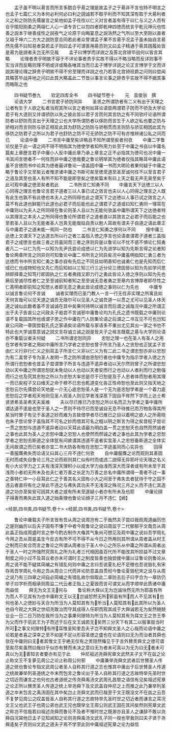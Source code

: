 <!-- { "loadSidebar": true } -->
　　孟子虽不明以昜言而所言多脗合乎昜之理是故孟子之于昜非不言也特不明言之也孟子七篇仁义为本何必利何必曰利之説诚若不取乎利而不知其深有取于大昜利者义之和之防防先儒屡言之矣他如孟子徃徃以仁义对言者盖有得于曰仁与义之人而有合乎隂阳刚柔之两端仁人心一语专言仁以包四者即乾坤四徳而统言乎乾元坤元也性善之説本于继善成性之説夜气之论原于向晦宴息之説浩然之气所以至大至刚以直者又祖于坤六二方大之説防意合同若此者众曾谓孟子果不言昜乎况孟子虽未始自言昜然先儒不曰知易者莫若孟子则曰孟子可谓善用昜否则又曰孟子精通于昜其践履处皆是昜为是説者夫岂无所见哉
　　孟子曰博学而详説之及答北宫锜毕战何以皆言其略
　　论理者贵乎明故不容于不详论事者贵乎实故不得以不略当略而反详则事不实当详而反略则理不明或详或略各唯其当而已孟子博学详説之论正言博学于文而详説其理论理之辞贵乎明故不得不穷至理而详説之也乃若答北宫锜班爵之问则曰尝闻其略答毕战井地之问曰此其大略盖此二节皆以事言论事之辞贵乎实故不得不据其事而略陈之也

　　四书疑节巻九
　　钦定四库全书
　　四书疑节卷十
　　元　袁俊翁　撰
　　论语大学
　　二书言君子骄防同异
　　圣贤之所谓防者有二义有出于天理之公者有生于人欲之私者当观其所以言之者何如耳论语尝两谓君子防而不骄及大学论君子有大道则又并谓骄防以失之彼此皆以君子言而何其言防之有不同欤吁论语所谓防者以舒防而言出于天理之公也大学所谓防者以侈防而言生于人欲之私也要之防与骄相对而言则防与骄正相反此其为舒防之防防与骄相贯而言则防与骄实相因此其为侈防之防君子之所以为君子也舒防之防不可无骄防之防不可有亦惟辨诸公私之间而已
　　论语中庸
　　二书言中庸至矣详略且不知所谓至矣者何欤
　　中庸二字鲁论仅是于此一语之间不得不明指其为徳使学者知所用力处至于中庸之书自以中庸名篇矣上章歴言君子中庸小人反中庸此章乃承上章言之正不必指其为徳可也况中庸一书其间言徳者不一何徃而非中庸之徳哉要之鲁论明举其为徳者仅指其略耳中庸此语虽不言徳而书中论其为徳者最详鲁论一语盖因中庸一书而大明论者果何疑于中庸之略于鲁论乎又至矣云者惟求诸中庸之书斯可矣至徳至道至圣至诚何徃不以至言君子之道及其至也圣人有所不知不能是即至矣之徳矣篇末有曰上天之载无声无臭至矣于此可观中庸之徳至矣者若此
　　二书所言仁知勇不同
　　中庸言天下达徳三以人心同得之理言也鲁论言君子道者三以人事已试之效言也夫以人心同得之理言之人既有此生也孰不有此徳也本夫人之所同得也此之谓天下之达徳以人事已试之效言之人莫不有此道也鲜能行此道也必君子而后能也此之谓君子之道或曰知仁勇同一理耳在中庸则以为夫人之所同得在鲁论则圣人且以为无能何欤盖中庸所谓天下之达徳者特以其理言之本夫人之所同得也鲁论所谓君子之道者直以其效言之必君子而后能之也至若圣人且以为无能者圣人岂真无能哉姑自责以勉人耳故有谓夫子自道之语此章正与中庸君子之道未能一焉同一防也
　　二书言仁知勇之序何以不同
　　按中庸三达徳上文谓天下之达道五所以行之者三盖指入徳之序言也论语直谓君子道者三盖指君子之成徳言也故三者之目虽同而三者之序则异是以鲁论以不忧不惑不惧论仁知勇者凡二一以仁为先一以知为先尹氏尝论成徳以仁为先进学以知为先斯言得之论者知鲁论两章所言之同异则可知鲁论中庸二书所言之同异矣况中庸虽明指知仁勇三者为达徳而书中所言知仁勇之事亦自有先后之不同且如明善知也诚勇仁也是先知而后仁成已仁也成物知也又先仁而后知如以三知三行三近分论三徳固皆以知为先如学问思辨即择善之知笃行即固执之仁五者弗措又即力行之勇此皆论入徳之序则以知为先也厥后至诚尽性者仁之至至诚前知者知之至至诚无息者勇之至章内言博厚者即尽性之仁髙明者即前知之知悠乆者即无息之勇此皆论成徳之事则以仁为先也
　　中庸专以诚言鲁论何不言诚
　　诚者实理而已圣门教人一言一行无徃非实理之所寓且如天何言哉可以见天道之诚吾无隐尔可以见圣人之诚吾道一以贯之尤可以见圣人体天道之诚似此数者虽不言诚诚在其中矣果何待明以诚言而后谓之诚哉况中庸之所谓正出于夫子告哀公之问政夫子曷尝不言诚邪中庸鲁论均为孔氏之遗书既载之中庸则论语不复载固其所也或谓子思之作中庸在门人防集论语之后谓之二书互见不可也岂知哀公问政一章固尝载孔氏之家语矣论语所载与家语多不重出尤见其出一家之书也不特此也大学诚意意诚之説文言存诚立诚之説是皆夫子之格言既载之昜与大学则论语亦不重载议者夫何疑
　　二书所谓忠恕同异
　　忠恕之理一也在圣人有圣人之用在学者有学者之用如中庸所言乃学者之忠恕也曾子所言乃圣人之忠恕也正犹孟子言由仁义行非行仁义之别耳孟子所言仁义非以仁义为有二此二书之谓忠恕亦非以忠恕为有二盖曾子专为圣人发明一贯之防所谓由忠恕行者也中庸专为指示学者入徳之方所谓行忠恕者也昔孟子尝谓曽子所言与违道不逺异者动以天尔然则曾子之所谓忠恕动以天中庸之所谓忠恕犹未免动以人也动以天者安而行之也动以人者利而行之勉强而行之也及究其忠恕之所以为忠恕大率忠是尽于已恕是及于人忠者体而恕者用其理一而已矣程子又曰维天之命于穆不已忠也乾道变化各正性命恕也至此则又指天地之忠恕云尔先儒尝论天地是一介无心底忠恕圣人是一个无为底忠恕学者是一个着力底忠恕后之学者观天地则见圣人观圣人则见学者浅深髙下固自不侔然下学而上达士希贤贤希圣圣希天夫奚难
　　夫以尽已推已乃忠恕之所以名而正为学者之事中庸所谓达道不逺是也至于圣人之一贯则不待尽已而至诚自无息不待推已而万物各得其所矣当时曽子有见于圣道之妙而难为言故借学者尽已推已之目以着明之欲人之所昜晓也朱子尝论曾子盖指其不可名之妙而借其可名之粗以明之斯言为得之矣昔程子尝论一贯之忠恕与违道不逺异者动以天耳此语最为明白盖一贯之忠恕天也自然而然诚者之事也此其为圣人之忠恕中庸之忠恕人也使然而然诚之者之事也此其为学者之忠恕学者之忠恕去斯道之全体犹有间故谓其违道不逺者实宜圣人之忠怒备斯道之全体实无间故谓之而已矣者亦宜二书大防各有攸在忠恕二字迹虽同而心实异也
　　回得一善服膺弗失而论语又曰其心三月不违仁何欤
　　自中庸服膺之论而观则其善固无时而或失自鲁论三月之论而观则其仁似有时而或违二説得无异耶吁论天理之名义有小大论学力之工夫有浅深天理积小以成大学力由浅而深大而深者或有所未至于其浅而小者初无所未及也夫仁者万善之长足为万善之总名中庸所谓得一善者不过一事之善特仁中一小目耳此仁之于善其名义固有小大之间至于弗失去者犹待于守之固不违云者直将有化之渐此不违之与弗失其功夫不无浅深之殊况三月之乆而不违仁其造道之功亦至矣安可因其大者之或有所未至遂疑小者亦有所未及也耶
　　中庸论顔子得善而弗失此其入道之始条理也鲁论论顔子三月不违仁【阙】

<经部,四书类,四书疑节,卷十>
<经部,四书类,四书疑节,卷十>

　　鲁论中庸载夫子所言皆有吾从周之说周岂有二乎哉然夫子尝曰我观周道幽厉伤之是则幽厉以后夫子固有不慊于中者今观鲁论之说曰周监于二代郁郁乎文哉吾从周此盖正指成周盛时言之参今酌古制作大偹其气象尚可想见及观中庸之说曰吾学周礼今用之吾从周是盖生今反古有所不可不得不从今日之所用则其所谓从周者盖从时王之制而已矣合而言之鲁论之所谓从周者出于圣人中心之所乐从中庸之所谓从周者出于圣人一时之所强然究周礼之所为礼者三代相因虽百代所不能改其所损益不过文章制度之间小过不及耳议者亦未可谓时王之制度皆善也独尝援中庸以证鲁论则鲁论从周之说不能不疑其简编之有错乱何则中庸之言曰吾说夏礼杞不足徴也吾说毁礼有宋存焉吾学周礼今用之吾从周合三代而并论防意盖自贯彻今鲁论夏毁杞宋之说与从周之说乃有三四章之间自必简编之有错乱故尔倘取此二章防去后子曰字合为一章防仍举子曰字析而相承则周监二代云者正指上之夏毁而言可谓文从而字顺举此质诸中庸而益信
　　舜无为文王无何与
　　鲁论称大舜以无为岂诚块然无所为耶虽有所为而人不见其有为也中庸称文王以无岂诚恝然无所邪虽有所而人不见其有也何也圣人之徳妙与天合为所当为人莫知其有为所当人莫知其有此其所以为圣人也自今观之大舜之世绍尧致治而守其成得人任职而观其成于大舜诚若无为矣然兢兢业业一日二日万防在我所当为之事果何限特为所当为人莫知其有为耳文王之世王季为父而作于前武王为子而述于后在文王诚若无矣然三分天下有其二以服事毁当时所可之事又何限特有所耳惟圣知里吾夫子岂不知舜文圣人之心哉而论语中庸之论若是者喜之深幸之至不如是不足以形容圣徳之盛也在论语则曰无为而治者其舜也欤在中庸则曰无者其惟文王乎絶无仅有之羙隠然偹见于于言外賛羙舜文之徳可谓至矣尽矣虽然曰哉曰乎似亦有賛而未决之意曰无为者未可真以为无为曰无者未可真以为无善知言者要亦有见于此
　　仲尼祖述尧舜宪章文武然夫子文不在兹之论止称文王不复夣见周公之论止称周公何邪
　　中庸兼举尧舜文武者后世賛圣人传道之统也鲁论专指文武周公者圣人自称其行道之志也惟其中庸出于后世賛圣人传道之统故兼举列圣道统之夲末而包言之鲁论出于圣人自称其行道之志故特举先圣时世之切近而谦言之也何也古者道统之传尧舜禹汤文武周孔昌黎之语信有见矣祖述宪章之论正所以賛羙圣人传道之统上举尧舜下及文武盖自仲尼之上而推之此乃兼举列圣道之夲末包言之禹汤固在其中矣岂止尧舜文武而已哉至于文王既没文不在兹之云吾不复梦见周公之叹盖皆圣人自称其行道之志故特举先圣时世之切近者而谦言之耳况文王父也武王子也周公弟也武王兄也既举文王周公则武王固在其间矣然则宪章文武之称岂不信哉若曰祖述尧舜而鲁论不及者不惟时世之既渺亦且圣人之谦辞不敢以尧舜自况耳他日孟子见知闻知之论则尧舜禹汤文武孔子同一揆也宰我则曰夫子贤于尧舜逺矣子贡则曰文武之道夫子焉不学至此则中庸祖述宪章之论为益信
